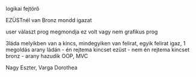logikai fejtörő

EZÜSTnél van
Bronz mondd igazat

user választ prog megmondja ez volt vagy nem
grafikus prog

3láda melyikben van a kincs, mindegyiken van felirat, egyik felirat igaz, 1 megoldás
arany ládán - én rejtema kincset
ezüst - nem én rejtema kincset
bronz - arany hazudik
OOP, MVC

Nagy Eszter, Varga Dorothea
